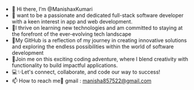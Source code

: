 - 👋 Hi there, I’m @ManishaxKumari
- 👀 want to be  a passionate and dedicated full-stack software developer with a keen interest in app and web development.
- 🙌I thrive on learning new technologies and am committed to staying at the forefront of the ever-evolving tech landscape
- 💖My GitHub is a reflection of my journey in creating innovative solutions and exploring the endless possibilities within the world of software development
- 💞️Join me on this exciting coding adventure, where I blend creativity with functionality to build impactful applications.
-  💻✨Let's connect, collaborate, and code our way to success! 
- 📫 How to reach me🐾 gmail : manisha857522@gmail.com


<!---
ManishaxKumari/ManishaxKumari is a ✨ special ✨ repository because its `README.md` (this file) appears on your GitHub profile.
You can click the Preview link to take a look at your changes.
--->
